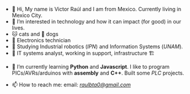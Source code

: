 * 👋 Hi, My name is Victor Raúl and I am from Mexico. Currently living in Mexico City.  
* 👀 I’m interested in technology and how it can impact (for good) in our lives. 
* 🐱 cats and 🐶 dogs
* 🔌 Electronics technician
* 🏫 Studying Industrial robotics (*IPN*) and Information Systems (*UNAM*). 
* 👷 IT systems analyst, working in support, infrastructure 🏗️
- 🌱 I’m currently learning **Python** and **Javascript**. I like to program PICs/AVRs/arduinos with **assembly** and **C++**. Built some *PLC* projects.  

- 📫 How to reach me: 
email: *raulbta0@gmail.com*


<!---
raul0r/raul0r is a ✨ special ✨ repository because its `README.md` (this file) appears on your GitHub profile.
You can click the Preview link to take a look at your changes.
--->
